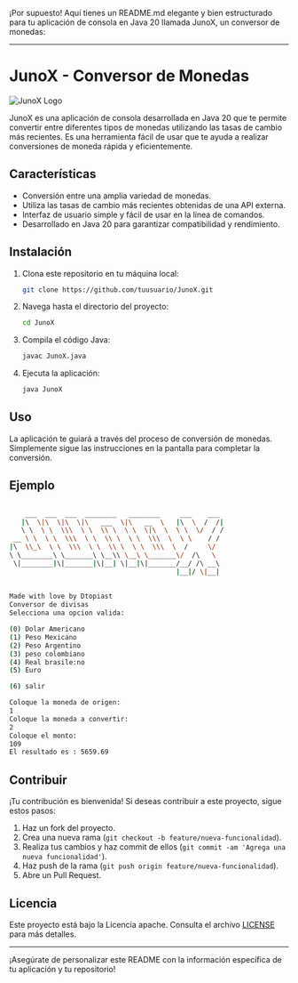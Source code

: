 ¡Por supuesto! Aquí tienes un README.md elegante y bien estructurado para tu aplicación de consola en Java 20 llamada JunoX, un conversor de monedas:

---

# JunoX - Conversor de Monedas

![JunoX Logo](junoX_logo.png)

JunoX es una aplicación de consola desarrollada en Java 20 que te permite convertir entre diferentes tipos de monedas utilizando las tasas de cambio más recientes. Es una herramienta fácil de usar que te ayuda a realizar conversiones de moneda rápida y eficientemente.

## Características

- Conversión entre una amplia variedad de monedas.
- Utiliza las tasas de cambio más recientes obtenidas de una API externa.
- Interfaz de usuario simple y fácil de usar en la línea de comandos.
- Desarrollado en Java 20 para garantizar compatibilidad y rendimiento.

## Instalación

1. Clona este repositorio en tu máquina local:

    ```bash
    git clone https://github.com/tuusuario/JunoX.git
    ```

2. Navega hasta el directorio del proyecto:

    ```bash
    cd JunoX
    ```

3. Compila el código Java:

    ```bash
    javac JunoX.java
    ```

4. Ejecuta la aplicación:

    ```bash
    java JunoX
    ```

## Uso

La aplicación te guiará a través del proceso de conversión de monedas. Simplemente sigue las instrucciones en la pantalla para completar la conversión.

## Ejemplo

```bash

    ___  ___  ___  ________   ________     ___    ___ 
   |\  \|\  \|\  \|\   ___  \|\   __  \   |\  \  /  /|
   \ \  \ \  \\\  \ \  \\ \  \ \  \|\  \  \ \  \/  / /
 __ \ \  \ \  \\\  \ \  \\ \  \ \  \\\  \  \ \    / / 
|\  \\_\  \ \  \\\  \ \  \\ \  \ \  \\\  \  /     \/  
\ \________\ \_______\ \__\\ \__\ \_______\/  /\   \  
 \|________|\|_______|\|__| \|__|\|_______/__/ /\ __\ 
                                          |__|/ \|__| 
                                                      
                                                                                                                                                                                                                                         
Made with love by Dtopiast                                                                                                                                                 
Conversor de divisas 
Selecciona una opcion valida:

(0) Dolar Americano
(1) Peso Mexicano
(2) Peso Argentino
(3) peso colombiano
(4) Real brasile:no
(5) Euro

(6) salir

Coloque la moneda de origen: 
1
Coloque la moneda a convertir: 
2
Coloque el monto: 
109
El resultado es : 5659.69

```

## Contribuir

¡Tu contribución es bienvenida! Si deseas contribuir a este proyecto, sigue estos pasos:

1. Haz un fork del proyecto.
2. Crea una nueva rama (`git checkout -b feature/nueva-funcionalidad`).
3. Realiza tus cambios y haz commit de ellos (`git commit -am 'Agrega una nueva funcionalidad'`).
4. Haz push de la rama (`git push origin feature/nueva-funcionalidad`).
5. Abre un Pull Request.

## Licencia

Este proyecto está bajo la Licencia apache. Consulta el archivo [LICENSE](LICENSE) para más detalles.

---

¡Asegúrate de personalizar este README con la información específica de tu aplicación y tu repositorio!
